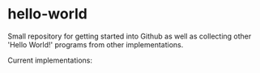 # hello-world
Small repository for getting started into Github as well as collecting other 'Hello World!' programs from other implementations.

Current implementations:
